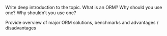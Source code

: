 Write deep introduction to the topic. What is an ORM? Why should you use one? Why shouldn’t you use one?

Provide overview of major ORM solutions, benchmarks and advantages / disadvantages
